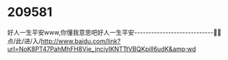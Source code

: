# 209581
好人一生平安www,你懂我意思吧好人一生平安----------------------------🗻🗻点/此/进/入/http://www.baidu.com/link?url=NoK8PT47PahMhFH8Vie_jnciyIKNTTtVBQKpill6udK&amp;wd
